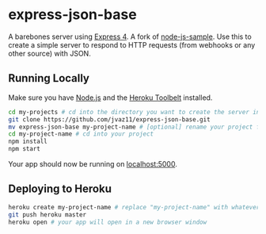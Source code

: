 # express-json-base

A barebones server using [Express 4](http://expressjs.com/). A fork of [node-js-sample](https://github.com/heroku/node-js-sample). Use this to create a simple server to respond to HTTP requests (from webhooks or any other source) with JSON.

## Running Locally

Make sure you have [Node.js](http://nodejs.org/) and the [Heroku Toolbelt](https://toolbelt.heroku.com/) installed.

```sh
cd my-projects # cd into the directory you want to create the server in
git clone https://github.com/jvaz11/express-json-base.git
mv express-json-base my-project-name # [optional] rename your project from express-json-base to whatever you want 
cd my-project-name # cd into your project
npm install
npm start
```

Your app should now be running on [localhost:5000](http://localhost:5000/).

## Deploying to Heroku

```sh
heroku create my-project-name # replace "my-project-name" with whatever you want
git push heroku master
heroku open # your app will open in a new browser window
```
